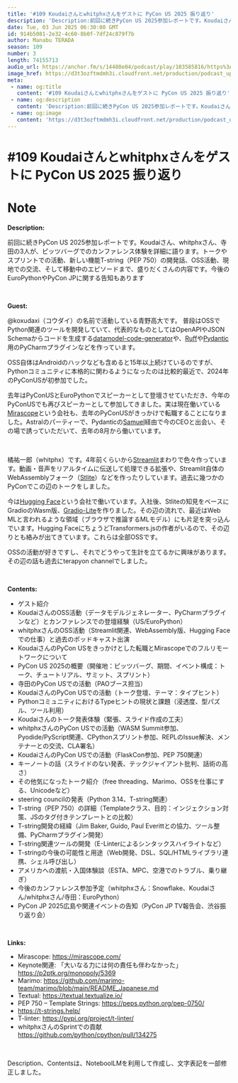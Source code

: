 ```yaml
---
title: '#109 Koudaiさんとwhitphxさんをゲストに PyCon US 2025 振り返り'
description: 'Description:前回に続きPyCon US 2025参加レポートです。Koudaiさん、whitphxさん、寺田の3人が、ピッツバーグでのカンファレンス体験を詳細に語ります。トークやスプリント'
date: Tue, 03 Jun 2025 06:30:00 GMT
id: 914b5081-2e32-4c60-8b0f-7df24c879f7b
author: Manabu TERADA
season: 109
number: 3
length: 74155713
audio_url: https://anchor.fm/s/14480e04/podcast/play/103585816/https%3A%2F%2Fd3ctxlq1ktw2nl.cloudfront.net%2Fstaging%2F2025-5-3%2F68522ca0-f6dd-c633-e5a4-2f0747a8bf38.mp3
image_href: https://d3t3ozftmdmh3i.cloudfront.net/production/podcast_uploaded/3302665/3302665-1582446732992-f3e5401da36c1.jpg
meta:
 - name: og:title
   content: '#109 Koudaiさんとwhitphxさんをゲストに PyCon US 2025 振り返り'
 - name: og:description
   content: 'Description:前回に続きPyCon US 2025参加レポートです。Koudaiさん、whitphxさん、寺田の3人が、ピッツバーグでのカンファレンス体験を詳細に語ります。トークやスプリント'
 - name: og:image
   content: 'https://d3t3ozftmdmh3i.cloudfront.net/production/podcast_uploaded/3302665/3302665-1582446732992-f3e5401da36c1.jpg'
---
```

# #109 Koudaiさんとwhitphxさんをゲストに PyCon US 2025 振り返り

<DisplayDate :dateStr="'Tue, 03 Jun 2025 06:30:00 GMT'" />
<DisplaySeason :season="109" :topic="3" />


# Note

<p><strong>Description:</strong></p><p>前回に続きPyCon US 2025参加レポートです。Koudaiさん、whitphxさん、寺田の3人が、ピッツバーグでのカンファレンス体験を詳細に語ります。トークやスプリントでの活動、新しい機能T-string（PEP 750）の開発話、OSS活動、現地での交流、そして移動中のエピソードまで、盛りだくさんの内容です。今後のEuroPythonやPyCon JPに関する告知もあります</p><p><br /></p><p><strong>Guest:</strong></p><p>@koxudaxi（コウダイ）の名前で活動している青野高大です。 普段はOSSでPython関連のツールを開発していて、代表的なものとしてはOpenAPIやJSON Schemaからコードを生成する<a href="https://github.com/koxudaxi/datamodel-code-generator" rel="noreferrer nofollow noopener" target="_blank">datamodel-code-generator</a>や、<a href="https://github.com/koxudaxi/ruff-pycharm-plugin" rel="noreferrer nofollow noopener" target="_blank">Ruff</a>や<a href="https://github.com/koxudaxi/pydantic-pycharm-plugin" rel="noreferrer nofollow noopener" target="_blank">Pydantic</a>用のPyCharmプラグインなどを作っています。</p><p>OSS自体はAndroidのハックなども含めると15年以上続けているのですが、Pythonコミュニティに本格的に関わるようになったのは比較的最近で、2024年のPyConUSが初参加でした。 </p><p>去年はPyConUSとEuroPythonでスピーカーとして登壇させていただき、今年のPyConUSでも再びスピーカーとして参加してきました。実は現在働いている<a href="https://mirascope.com/" rel="noreferrer nofollow noopener" target="_blank">Mirascope</a>という会社も、去年のPyConUSがきっかけで転職することになりました。Astralのパーティーで、Pydanticの<a href="https://github.com/samuelcolvin" rel="noreferrer nofollow noopener" target="_blank">Samuel</a>経由で今のCEOと出会い、その場で誘っていただいて、去年の8月から働いています。</p><p><br /></p><p>橘祐一郎（whitphx）です。4年前くらいから<a href="https://streamlit.io/" rel="noreferrer nofollow noopener" target="_blank">Streamlit</a>まわりで色々作っています。動画・音声をリアルタイムに伝送して処理できる拡張や、Streamlit自体のWebAssemblyフォーク（<a href="https://github.com/whitphx/stlite" rel="noreferrer nofollow noopener" target="_blank">Stlite</a>）などを作ったりしています。過去に幾つかのPyConでこの辺のトークをしました。</p><p>今は<a href="https://huggingface.co/" rel="noreferrer nofollow noopener" target="_blank">Hugging Face</a>という会社で働いています。入社後、Stliteの知見をベースにGradioのWasm版、<a href="https://www.gradio.app/guides/gradio-lite" rel="noreferrer nofollow noopener" target="_blank">Gradio-Lite</a>を作りました。その辺の流れで、最近はWeb MLと言われるような領域（ブラウザで推論するMLモデル）にも片足を突っ込んでいます。Hugging FaceにちょうどTransformers.jsの作者がいるので、その辺りとも絡みが出てきています。これらは全部OSSです。</p><p>OSSの活動が好きですし、それでどうやって生計を立てるかに興味があります。その辺の話も過去にterapyon channelでしました。</p><p><br /></p><p><strong>Contents:</strong></p><ul><li>ゲスト紹介</li><li>KoudaiさんのOSS活動（データモデルジェネレーター、PyCharmプラグインなど）とカンファレンスでの登壇経験（US/EuroPython）</li><li>whitphxさんのOSS活動（Streamlit関連、WebAssembly版、Hugging Faceでの仕事）と過去のポッドキャスト出演</li><li>KoudaiさんのPyCon USをきっかけとした転職とMirascopeでのフルリモートワークについて</li><li>PyCon US 2025の概要（開催地：ピッツバーグ、期間、イベント構成：トーク、チュートリアル、サミット、スプリント）</li><li>寺田のPyCon USでの活動（PAOブース担当）</li><li>KoudaiさんのPyCon USでの活動（トーク登壇、テーマ：タイプヒント）</li><li>PythonコミュニティにおけるTypeヒントの現状と課題（浸透度、型パズル、ツール利用）</li><li>Koudaiさんのトーク発表体験（緊張、スライド作成の工夫）</li><li>whitphxさんのPyCon USでの活動（WASM Summit参加、Pyodide/PyScript関連、CPythonスプリント参加、REPLのIssue解決、メンテナーとの交流、CLA署名）</li><li>KoudaiさんのPyCon USでの活動（FlaskCon参加、PEP 750関連）</li><li>キーノートの話（スライドのない発表、テックジャイアント批判、話術の高さ）</li><li>その他気になったトーク紹介（free threading、Marimo、OSSを仕事にする、Unicodeなど）</li><li>steering councilの発表（Python 3.14、T-string関連）</li><li>T-string（PEP 750）の詳細（Templateクラス、目的：インジェクション対策、JSのタグ付きテンプレートとの比較）</li><li>T-string開発の経緯（Jim Baker, Guido, Paul Everittとの協力、ツール整備、PyCharmプラグイン開発）</li><li>T-string関連ツールの開発（E-Linterによるシンタックスハイライトなど）</li><li>T-stringの今後の可能性と用途（Web開発、DSL、SQL/HTMLライブラリ連携、シェル呼び出し）</li><li>アメリカへの渡航・入国体験談（ESTA、MPC、空港でのトラブル、乗り継ぎ）</li><li>今後のカンファレンス参加予定（whitphxさん：Snowflake、Koudaiさん/whitphxさん/寺田：EuroPython）</li><li>PyCon JP 2025広島や関連イベントの告知（PyCon JP TV報告会、渋谷振り返り会）</li></ul><p><br /></p><p><strong>Links:</strong></p><ul><li>Mirascope: <a href="https://mirascope.com/" rel="noreferrer nofollow noopener" target="_blank">https://mirascope.com/</a></li><li>Keynote関連: 「大いなる力には何の責任も伴わなかった」 <a href="https://p2ptk.org/monopoly/5369" rel="noreferrer nofollow noopener" target="_blank">https://p2ptk.org/monopoly/5369</a></li><li>Marimo: <a href="https://github.com/marimo-team/marimo/blob/main/README_Japanese.md" rel="noreferrer nofollow noopener" target="_blank">https://github.com/marimo-team/marimo/blob/main/README_Japanese.md</a></li><li>Textual: <a href="https://textual.textualize.io/" rel="noreferrer nofollow noopener" target="_blank">https://textual.textualize.io/</a></li><li>PEP 750 – Template Strings: <a href="https://peps.python.org/pep-0750/" rel="noreferrer nofollow noopener" target="_blank">https://peps.python.org/pep-0750/</a></li><li><a href="https://t-strings.help/" rel="noreferrer nofollow noopener" target="_blank">https://t-strings.help/</a></li><li>T-linter: <a href="https://pypi.org/project/t-linter/" rel="noreferrer nofollow noopener" target="_blank">https://pypi.org/project/t-linter/</a></li><li>whitphxさんのSprintでの貢献 <a href="https://github.com/python/cpython/pull/134275" rel="noreferrer nofollow noopener" target="_blank">https://github.com/python/cpython/pull/134275</a></li></ul><p><br /></p><p>Description、Contentsは、NoteboolLMを利用して作成し、文字表記を一部修正しました。</p>



<Player title="#109 Koudaiさんとwhitphxさんをゲストに PyCon US 2025 振り返り" 
  audio_url="https://anchor.fm/s/14480e04/podcast/play/103585816/https%3A%2F%2Fd3ctxlq1ktw2nl.cloudfront.net%2Fstaging%2F2025-5-3%2F68522ca0-f6dd-c633-e5a4-2f0747a8bf38.mp3" 
  image_href="https://d3t3ozftmdmh3i.cloudfront.net/production/podcast_uploaded/3302665/3302665-1582446732992-f3e5401da36c1.jpg" 
/>

